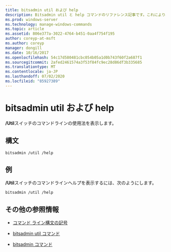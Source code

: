 ```yaml
---
title: bitsadmin util および help
description: Bitsadmin util と help コマンドのリファレンス記事です。これにより、/util スイッチのコマンドラインの使用法が表示されます。
ms.prod: windows-server
ms.technology: manage-windows-commands
ms.topic: article
ms.assetid: 806e377a-3022-4764-b451-0aa4f754f195
author: coreyp-at-msft
ms.author: coreyp
manager: dongill
ms.date: 10/16/2017
ms.openlocfilehash: 54c17d580481cbc054b05a1d0b743f60f2a687f1
ms.sourcegitcommit: 2afed2461574a3f53f84fc9ec28d86df3b335685
ms.translationtype: MT
ms.contentlocale: ja-JP
ms.lasthandoff: 07/02/2020
ms.locfileid: "85927389"
---
```

# <a name="bitsadmin-util-and-help"></a>bitsadmin util および help

**/Util**スイッチのコマンドラインの使用法を表示します。

## <a name="syntax"></a>構文

```
bitsadmin /util /help
```

## <a name="examples"></a>例

**/Util**スイッチのコマンドラインヘルプを表示するには、次のようにします。

```
bitsadmin /util /help
```

## <a name="additional-references"></a>その他の参照情報

- [コマンド ライン構文の記号](command-line-syntax-key.md)

- [bitsadmin util コマンド](bitsadmin-util.md)

- [bitsadmin コマンド](bitsadmin.md)
